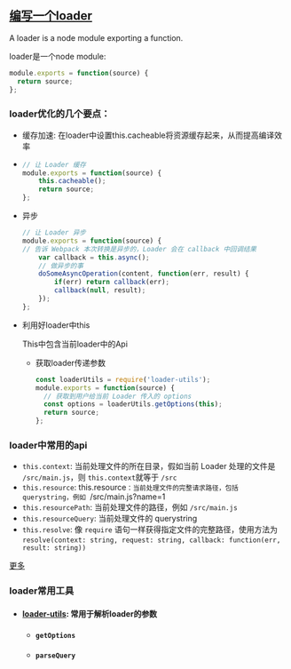## [编写一个loader](https://webpack.js.org/api/loaders/)



A loader is a node module exporting a function.

loader是一个node module:

```javascript
module.exports = function(source) {
  return source;
};
```

### loader优化的几个要点：



* 缓存加速: 在loader中设置this.cacheable将资源缓存起来，从而提高编译效率

* ```javascript
  // 让 Loader 缓存
  module.exports = function(source) {
      this.cacheable();
      return source;
  };
  ```


* 异步

  ```JavaScript
  // 让 Loader 异步
  module.exports = function(source) {
  // 告诉 Webpack 本次转换是异步的，Loader 会在 callback 中回调结果
      var callback = this.async();
      // 做异步的事
      doSomeAsyncOperation(content, function(err, result) {
          if(err) return callback(err);
          callback(null, result);
      });
  };
  ```


* 利用好loader中this

  This中包含当前loader中的Api

  * 获取loader传递参数

    ```javascript
    const loaderUtils = require('loader-utils');
    module.exports = function(source) {
      // 获取到用户给当前 Loader 传入的 options
      const options = loaderUtils.getOptions(this);
      return source;
    };
    ```


### loader中常用的api

* `this.context`: 当前处理文件的所在目录，假如当前 Loader 处理的文件是 `/src/main.js`，则 `this.context`就等于 `/src`
* `this.resource`: this.resource`：当前处理文件的完整请求路径，包括 querystring，例如 `/src/main.js?name=1
* `this.resourcePath`: 当前处理文件的路径，例如 `/src/main.js`
* `this.resourceQuery`: 当前处理文件的 querystring
* `this.resolve`: 像 `require` 语句一样获得指定文件的完整路径，使用方法为 `resolve(context: string, request: string, callback: function(err, result: string))`

[更多](https://webpack.js.org/api/loaders/)

### loader常用工具

* #### [loader-utils](https://github.com/webpack/loader-utils#readme): 常用于解析loader的参数

  * #### `getOptions`

  * #### `parseQuery`